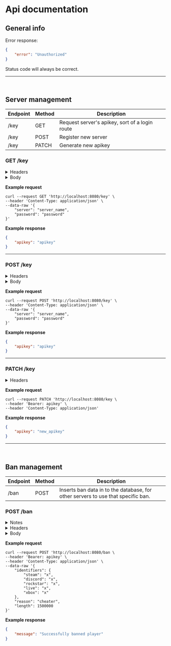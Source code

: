 # Api documentation

## **General info**
Error response:
```JSON
{
    "error": "Unauthorized"
}
```

Status code will always be correct.

---
<br>

## **Server management**
| Endpoint | Method | Description |
| --- | --- | --- |
| /key | GET | Request server's apikey, sort of a login route
| /key | POST | Register new server
| /key | PATCH | Generate new apikey

### **GET** /key
<details>
    <summary>Headers</summary>

    Content-Type: application/json
</details>

<details>
    <summary>Body</summary>

| Param |  Type | Required | Description |
| --- | --- | --- | --- |
| server | string | Yes | Server name |
| password | string | Yes | Length must be between 8 and 64 characters |
</details>

**Example request**
```curl
curl --request GET 'http://localhost:8080/key' \
--header 'Content-Type: application/json' \
--data-raw '{
    "server": "server_name",
    "password": "password"
}'
```

**Example response**
```JSON
{
    "apikey": "apikey"
}
```

----

### **POST** /key
<details>
    <summary>Headers</summary>

    Content-Type: application/json
</details>

<details>
    <summary>Body</summary>

| Param |  Type | Required | Description |
| --- | --- | --- | --- |
| server | string | Yes | Server name |
| password | string | Yes | Length must be between 8 and 64 characters |
</details>

**Example request**
```curl
curl --request POST 'http://localhost:8080/key' \
--header 'Content-Type: application/json' \
--data-raw '{
    "server": "server_name",
    "password": "password"
}'
```

**Example response**
```JSON
{
    "apikey": "apikey"
}
```

---

### **PATCH** /key
<details>
    <summary>Headers</summary>

    Bearer: apikey
    Content-Type: application/json
</details>

**Example request**
```curl
curl --request PATCH 'http://localhost:8080/key \
--header 'Bearer: apikey' \
--header 'Content-Type: application/json'
```

**Example response**
```JSON
{
    "apikey": "new_apikey"
}
```

---
<br>

## **Ban management**
| Endpoint | Method | Description |
| --- | --- | --- |
| /ban | POST | Inserts ban data in to the database, for other servers to use that specific ban.

### **POST** /ban
<details>
    <summary>Notes</summary>

    Server must be verified by an admin in order to use this route
</details>
<details>
    <summary>Headers</summary>

    Bearer: apikey
    Content-Type: application/json
</details>
<details>
    <summary>Body</summary>

| Param |  Type | Required | Description |
| --- | --- | --- | --- |
| identifiers | json object | Yes | `steam`, `rockstar`, `discord`, `xbox`, `live` |
| reason | string | Yes | Ban reason |
| length | number | Yes | Length of the ban in seconds |
</details>

**Example request**
```curl
curl --request POST 'http://localhost:8080/ban \
--header 'Bearer: apikey' \
--header 'Content-Type: application/json' \
--data-raw '{
    "identifiers": {
        "steam": "x",
        "discord": "x",
        "rockstar": "x",
        "live": "x",
        "xbox": "x"
    },
    "reason": "cheater",
    "length": 1500000
}'
```

**Example response**
```JSON
{
    "message": "Successfully banned player"
}
```